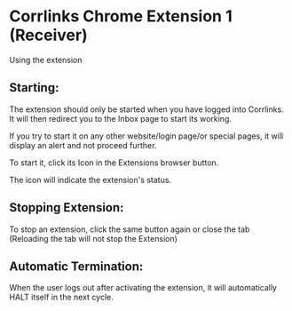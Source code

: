 # Corrlinks Chrome Extension 1 (Receiver)

Using the extension

## Starting:

The extension should only be started when you have logged into Corrlinks. It will then redirect you to the Inbox page to start its working.

If you try to start it on any other website/login page/or special pages, it will display an alert and not proceed further.

To start it, click its Icon in the Extensions  browser button. 

The icon will indicate the extension's status.

## Stopping Extension:

To stop an extension, click the same button again or close the tab (Reloading the tab will not stop the Extension)


## Automatic Termination:
When the user logs out after activating the extension, it will automatically HALT itself in the next cycle.
